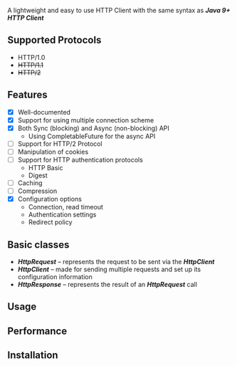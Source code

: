 A lightweight and easy to use HTTP Client with the same syntax as **_Java 9+ HTTP Client_**

## Supported Protocols
- HTTP/1.0
- ~~HTTP/1.1~~
- ~~HTTP/2~~

## Features
* [x] Well-documented
* [x] Support for using multiple connection scheme
* [x] Both Sync (blocking) and Async (non-blocking) API
  - Using CompletableFuture for the async API
* [ ] Support for HTTP/2 Protocol
* [ ] Manipulation of cookies
* [ ] Support for HTTP authentication protocols
  - HTTP Basic
  - Digest
* [ ] Caching
* [ ] Compression
* [x] Configuration options
  - Connection, read timeout
  - Authentication settings
  - Redirect policy

## Basic classes
   - **_HttpRequest_** – represents the request to be sent via the **_HttpClient_**
   - **_HttpClient_** – made for sending multiple requests and set up its configuration information
   - **_HttpResponse_** – represents the result of an **_HttpRequest_** call

## Usage

## Performance

## Installation
